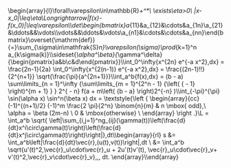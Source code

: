 \begin{array}{l}\forall\varepsilon\in\mathbb{R}_+^*\ \exists\eta>0\ |x-x_0|\leq\eta\Longrightarrow|f(x)-f(x_0)|\leq\varepsilon\\\det\begin{bmatrix}a_{11}&a_{12}&\cdots&a_{1n}\\a_{21}&\ddots&&\vdots\\\vdots&&\ddots&\vdots\\a_{n1}&\cdots&\cdots&a_{nn}\end{bmatrix}\overset{\mathrm{def}}{=}\sum_{\sigma\in\mathfrak{S}_n}\varepsilon(\sigma)\prod_{k=1}^n a_{k\sigma(k)}\\\sideset{_\alpha^\beta}{_\gamma^\delta}{\begin{pmatrix}a&b\\c&d\end{pmatrix}}\\\int_0^\infty{x^{2n} e^{-a x^2}\,dx} = \frac{2n-1}{2a} \int_0^\infty{x^{2(n-1)} e^{-a x^2}\,dx} = \frac{(2n-1)!!}{2^{n+1}} \sqrt{\frac{\pi}{a^{2n+1}}}\\\int_a^b{f(x)\,dx} = (b - a) \sum\limits_{n = 1}^\infty  {\sum\limits_{m = 1}^{2^n  - 1} {\left( { - 1} \right)^{m + 1} } } 2^{ - n} f(a + m\left( {b - a} \right)2^{-n} )\\\int_{-\pi}^{\pi} \sin(\alpha x) \sin^n(\beta x) dx = \textstyle{\left \{ \begin{array}{cc} (-1)^{(n+1)/2} (-1)^m \frac{2 \pi}{2^n} \binom{n}{m} & n \mbox{ odd},\ \alpha = \beta (2m-n) \\ 0 & \mbox{otherwise} \\ \end{array} \right .}\\L = \int_a^b \sqrt{ \left|\sum_{i,j=1}^ng_{ij}(\gamma(t))\left(\frac{d}{dt}x^i\circ\gamma(t)\right)\left(\frac{d}{dt}x^j\circ\gamma(t)\right)\right|}\,dt\\\begin{array}{rl} s &= \int_a^b\left\|\frac{d}{dt}\vec{r}\,(u(t),v(t))\right\|\,dt \\ &= \int_a^b \sqrt{u'(t)^2\,\vec{r}_u\cdot\vec{r}_u + 2u'(t)v'(t)\, \vec{r}_u\cdot\vec{r}_v+ v'(t)^2\,\vec{r}_v\cdot\vec{r}_v}\,\,\, dt. \end{array}\\\end{array}
